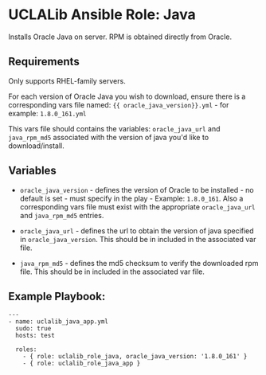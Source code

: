 # UCLALib Ansible Role: Java

Installs Oracle Java on server. RPM is obtained directly from Oracle.

## Requirements

Only supports RHEL-family servers.

For each version of Oracle Java you wish to download, ensure there is a corresponding vars file named: `{{ oracle_java_version}}.yml` - for example: `1.8.0_161.yml`

This vars file should contains the variables: `oracle_java_url` and `java_rpm_md5` associated with the version of java you'd like to download/install.

## Variables

* `oracle_java_version` - defines the version of Oracle to be installed - no default is set - must specify in the play - Example: `1.8.0_161`. Also a corresponding vars file must exist with the appropriate `oracle_java_url` and `java_rpm_md5` entries.

* `oracle_java_url` - defines the url to obtain the version of java specified in `oracle_java_version`. This should be in included in the associated var file.

* `java_rpm_md5` - defines the md5 checksum to verify the downloaded rpm file. This should be in included in the associated var file.

## Example Playbook:
```
---
- name: uclalib_java_app.yml
  sudo: true
  hosts: test

  roles:
    - { role: uclalib_role_java, oracle_java_version: '1.8.0_161' }
    - { role: uclalib_role_java_app }
```
